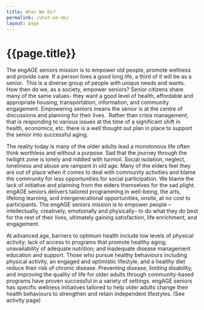 ```yaml
---
title: What We Do?
permalink: /what-we-do/
layout: page
---
```


<h1 class="page-title">{{page.title}}</h1>

The engAGE seniors mission is to empower old people, promote wellness and provide care. If a person lives a good long life, a third of it will be as a senior.  This is a diverse group of people with unique needs and wants.  How then do we, as a society, empower seniors? Senior citizens share many of the same values- they want a good level of health, affordable and appropriate housing, transportation, information, and community engagement. Empowering seniors means the senior is at the centre of discussions and planning for their lives.  Rather than crisis management, that is responding to various issues at the time of a significant shift in health, economics, etc. there is a well thought out plan in place to support the senior into successful aging. 


The reality today is many of the older adults lead a monotonous life often think worthless and without a purpose. Sad that the journey through the twilight zone is lonely and riddled with turmoil. Social isolation, neglect, loneliness and abuse are rampant in old age. Many of the elders feel they are out of place when it comes to deal with community activities and blame the community for less opportunities for social participation. We blame the lack of initiative and planning from the elders themselves for the sad plight. engAGE seniors delivers tailored programming in well-being, the arts, lifelong learning, and intergenerational opportunities, onsite, at no cost to participants.  The engAGE seniors mission is to empower people – intellectually, creatively, emotionally and physically– to do what they do best for the rest of their lives, ultimately gaining satisfaction, life enrichment, and engagement. 


At advanced age, barriers to optimum health include low levels of physical activity; lack of access to programs that promote healthy aging; unavailability of adequate nutrition; and inadequate disease management education and support. Those who pursue healthy behaviours including physical activity, an engaged and optimistic lifestyle, and a healthy diet reduce their risk of chronic disease. Preventing disease, limiting disability, and improving the quality of life for older adults through community-based programs have proven successful in a variety of settings. engAGE seniors has specific wellness initiatives tailored to help older adults change their health behaviours to strengthen and retain independent lifestyles. (See activity page)


